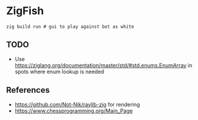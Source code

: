 # ZigFish

```shell
zig build run # gui to play against bot as white
```

## TODO
- Use https://ziglang.org/documentation/master/std/#std.enums.EnumArray in spots where enum lookup is needed

## References
- https://github.com/Not-Nik/raylib-zig for rendering
- https://www.chessprogramming.org/Main_Page